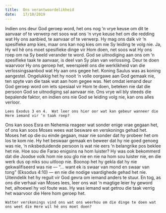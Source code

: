 ```yaml
---
title:  Ons verantwoordelikheid
date:   17/10/2019
---
```


Indien ons deur God geroep word, het ons nog ‘n vrye keuse om dit te aanvaar of te verwerp net soos wat ons ‘n vrye keuse het om die redding wat Hy ons aanbied, te aanvaar of te verwerp. Hy mag ons dalk vir ‘n spesifieke amp kies, maar ons kan nog kies om nie Sy leiding te volg nie. Ja, Hy wil hê ons moet spesifieke dinge vir Hom doen, net soos wat Hy ons roep om na Sy beeld verander te word. God se uitnodiging aan ons om ‘n spesifieke taak te aanvaar, is deel van Sy plan van verlossing.  Deur te doen waarvoor Hy ons geroep het, weerspieël ons die werklikheid van die verlossingsaanbod wat Hy aan ons gegee het. Koning Saulus was as koning aangestel.  Ongelukkig het hy nooit ‘n volle oorgawe aan God gemaak nie, ten spyte van die taak wat aan hom gegee was.  Net omdat iemand deur God geroep word om iets spesiaal vir Hom te doen, beteken nie dat die persoon God se uitnodiging sal aanvaar nie.  Ons vrye wil bly steeds die bepalende faktor, en indien ons nie God se leiding volg nie, kan ons alles verloor. 

`Lees Exodus 3 en 4.  Wat leer ons hier oor wat kan gebeur wanneer die Here iemand vir ‘n taak roep?` 

Ons kan soos Esra en Nehemía reageer wat sonder enige vrae gegaan het, of ons kan soos Moses wees wat besware en verskonings gehad het. Moses het op die ou einde gegaan, maar nie sonder dat hy probeer het om los te kom nie.  Hy het beswaar gemaak en beweer dat hy nie goed genoeg was nie, ‘n niksbeduidende  persoon is wat nie eers ‘n belangrike pos beklee het nie.  Hoe sou die Farao enigsins na hom luister?  Hy was ook bekommerd dat die Joodse volk hom nie sou glo nie en nie na hom sou luister nie, en die werk dus op niks sou uitloop nie. Boonop het hy gekla dat hy nie gekwalifiseerd was nie — “... want ek is swaar van mond en swaar van tong” (Eksodus 4:10) — en nie die nodige vaardighede gehad het nie.  Uiteindelik het hy reguit vir God gevra om iemand anders te stuur.  En tog, as ons die verhaal van Moses lees, leer ons wat ‘n magtige leier hy geword het, alhoewel hy vol foute was.  Hy was iemand wat getrou die taak verrig het waarvoor die Here hom geroep het. 

`Watter verskonings vind ons wat ons weerhou om die dinge te doen wat ons weet die Here wil hê ons moet doen?`